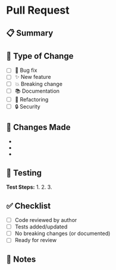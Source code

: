 # Pull Request

## 📋 Summary
<!-- Brief description of what this PR accomplishes -->


## 🔄 Type of Change
- [ ] 🐛 Bug fix
- [ ] ✨ New feature
- [ ] 💥 Breaking change
- [ ] 📚 Documentation
- [ ] 🔧 Refactoring
- [ ] 🔒 Security

## 🚀 Changes Made
<!-- Key changes in this PR -->

- 
- 
- 

## 🧪 Testing
<!-- How to test these changes -->

**Test Steps:**
1. 
2. 
3. 

## ✅ Checklist
- [ ] Code reviewed by author
- [ ] Tests added/updated
- [ ] No breaking changes (or documented)
- [ ] Ready for review

## 📝 Notes
<!-- Additional context for reviewers -->
